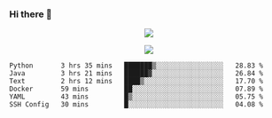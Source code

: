 ### Hi there 👋

<!--
**SuuTTT/SuuTTT** is a ✨ _special_ ✨ repository because its `README.md` (this file) appears on your GitHub profile.

Here are some ideas to get you started:

- 🔭 I’m currently working on ...
- 🌱 I’m currently learning ...
- 👯 I’m looking to collaborate on ...
- 🤔 I’m looking for help with ...
- 💬 Ask me about ...
- 📫 How to reach me: ...
- 😄 Pronouns: ...
- ⚡ Fun fact: ...
-->

<div align='center'>
    <p align='center'>
        <img src='https://github-readme-stats.vercel.app/api?line_height=27&username=SuuTTT&show_icons=true&theme=solarized-light'/>
    </p>
</div>    
<div align='center'>  
    <p align='center'>
        <img src='https://github-readme-stats.vercel.app/api/wakatime?username=SuuTTT&theme=solarized-light'/>
    </p>
    
</div>  

<!--START_SECTION:waka-->

```text
Python       3 hrs 35 mins   ███████▒░░░░░░░░░░░░░░░░░   28.83 %
Java         3 hrs 21 mins   ██████▓░░░░░░░░░░░░░░░░░░   26.84 %
Text         2 hrs 12 mins   ████▒░░░░░░░░░░░░░░░░░░░░   17.70 %
Docker       59 mins         ██░░░░░░░░░░░░░░░░░░░░░░░   07.89 %
YAML         43 mins         █▒░░░░░░░░░░░░░░░░░░░░░░░   05.75 %
SSH Config   30 mins         █░░░░░░░░░░░░░░░░░░░░░░░░   04.08 %
```

<!--END_SECTION:waka-->

